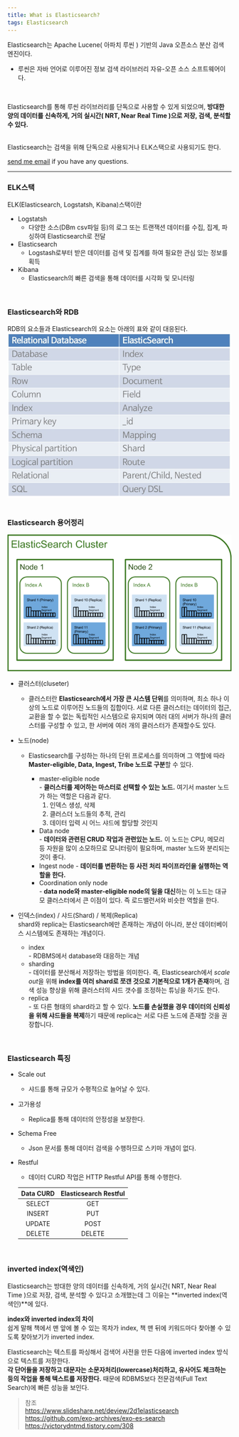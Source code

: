 ```yaml
---
title: What is Elasticsearch?
tags: Elasticsearch
---
```


Elasticsearch는 Apache Lucene( 아파치 루씬 ) 기반의 Java 오픈소스 분산 검색 엔진이다.  

* 루씬은 자바 언어로 이루어진 정보 검색 라이브러리 자유-오픈 소스 소프트웨어이다.  
<br />

Elasticsearch를 통해 루씬 라이브러리를 단독으로 사용할 수 있게 되었으며, **방대한 양의 데이터를 신속하게, 거의 실시간( NRT, Near Real Time )으로 저장, 검색, 분석할 수 있다.**  
<br />

Elasticsearch는 검색을 위해 단독으로 사용되거나 ELK스택으로 사용되기도 한다.  

[send me email](mailto:jewel7492@gmail.com) if you have any questions.

<!--more-->

---

### ELK스택  

ELK(Elasticsearch, Logstatsh, Kibana)스택이란  

* Logstatsh  
  * 다양한 소스(DBm csv파일 등)의 로그 또는 트랜잭션 데이터를 수집, 집계, 파싱하여 Elasticsearch로 전달  
* Elasticsearch
  * Logstash로부터 받은 데이터를 검색 및 집계를 하여 필요한 관심 있는 정보를 획득  
* Kibana
  * Elasticsearch의 빠른 검색을 통해 데이터를 시각화 및 모니터링  
<br />

### Elasticsearch와 RDB

RDB의 요소들과 Elasticsearch의 요소는 아래의 표와 같이 대응된다.  
![그림1](/assets/Elasticsearch/WhatisElasticsearch/1.PNG)  
<br />

### Elasticsearch 용어정리  

![그림1](/assets/Elasticsearch/WhatisElasticsearch/2.png)  

* 클러스터(cluseter)  
  * 클러스터란 **Elasticsearch에서 가장 큰 시스템 단위**를 의미하며, 최소 하나 이상의 노드로 이루어진 노드들의 집합이다. 서로 다른 클러스터는 데이터의 접근, 교환을 할 수 없는 독립적인 시스템으로 유지되며 여러 대의 서버가 하나의 클러스터를 구성할 수 있고, 한 서버에 여러 개의 클러스터가 존재할수도 있다.  

* 노드(node)  
  * Elasticsearch를 구성하는 하나의 단위 프로세스를 의미하며 그 역할에 따라 **Master-eligible, Data, Ingest, Tribe 노드로 구분**할 수 있다.  

    * master-eligible node  
    \- **클러스터를 제어하는 마스터로 선택할 수 있는 노드.** 여기서 master 노드가 하는 역할은 다음과 같다.  
      1. 인덱스 생성, 삭제  
      2. 클러스더 노드들의 추적, 관리  
      3. 데이터 입력 시 어느 샤드에 할당할 것인지  
    * Data node  
    \- **데이터와 관련된 CRUD 작업과 관련있는 노드.** 이 노드는 CPU, 메모리 등 자원을 많이 소모하므로 모니터링이 필요하며, master 노드와 분리되는 것이 좋다.  
    * Ingest node
    \- **데이터를 변환하는 등 사전 처리 파이프라인을 실행하는 역할을 한다.**  
    * Coordination only node  
    \- **data node와 master-eligible node의 일을 대신**하는 이 노드는 대규모 클러스터에서 큰 이점이 있다. 즉 로드밸런서와 비슷한 역할을 한다.  

* 인덱스(index) / 샤드(Shard) / 복제(Replica)  
  shard와 replica는 Elasticsearch에만 존재하는 개념이 아니라, 분산 데이터베이스 시스템에도 존재하는 개념이다.  
  * index  
  \- RDBMS에서 database와 대응하는 개념  
  *  sharding  
  \- 데이터를 분산해서 저장하는 방법을 의미한다. 즉, Elasticsearch에서 *scale out*을 위해 **index를 여러 shard로 쪼갠 것으로 기본적으로 1개가 존재**하며, 검색 성능 향상을 위해 클러스터의 샤드 갯수를 조정하는 튜닝을 하기도 한다.  
  * replica  
  \-  또 다른 형태의 shard라고 할 수 있다. **노드를 손실했을 경우 데이터의 신뢰성을 위해 샤드들을 복제**하기 때문에 replica는 서로 다른 노드에 존재할 것을 권장합니다.
<br />

### Elasticsearch 특징  

* Scale out  
  * 샤드를 통해 규모가 수평적으로 늘어날 수 있다.  
* 고가용성  
  * Replica를 통해 데이터의 안정성을 보장한다.  
* Schema Free  
  * Json 문서를 통해 데이터 검색을 수행하므로 스키마 개념이 없다.  
* Restful  
  * 데이터 CURD 작업은 HTTP Restful API를 통해 수행한다.  

  Data CURD|Elasticsearch Restful|  
  :---:|:---:|  
  SELECT|GET|  
  INSERT|PUT|  
  UPDATE|POST|  
  DELETE|DELETE|  
<br />

### inverted index(역색인)  

Elasticsearch는 방대한 양의 데이터를 신속하게, 거의 실시간( NRT, Near Real Time )으로 저장, 검색, 분석할 수 있다고 소개했는데 그 이유는 **inverted index(역색인)**에 있다.  

**index와 inverted index의 차이**  
쉽게 말해 책에서 맨 앞에 볼 수 있는 목차가 index, 책 맨 뒤에 키워드마다 찾아볼 수 있도록 찾아보기가 inverted index.

Elasticsearch는 텍스트를 파싱해서 검색어 사전을 만든 다음에 inverted index 방식으로 텍스트를 저장한다.  
**각 단어들을 저장하고 대문자는 소문자처리(lowercase)처리하고, 유사어도 체크하는 등의 작업을 통해 텍스트를 저장한다.** 때문에 RDBMS보다 전문검색(Full Text Search)에 빠른 성능을 보인다.

> 참조  
https://www.slideshare.net/deview/2d1elasticsearch  
https://github.com/exo-archives/exo-es-search  
https://victorydntmd.tistory.com/308  